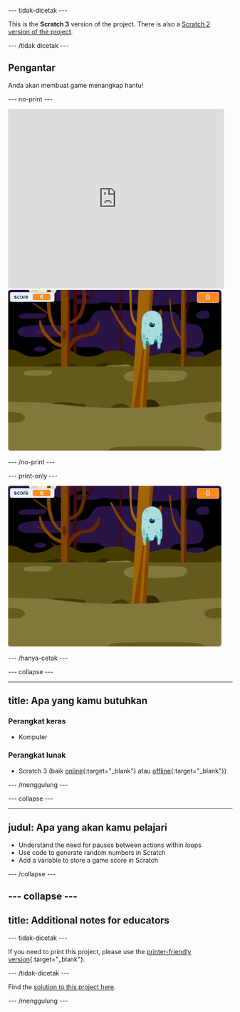 \--- tidak-dicetak \---

This is the **Scratch 3** version of the project. There is also a [Scratch 2 version of the project](https://projects.raspberrypi.org/en/projects/ghostbusters-scratch2).

\--- /tidak dicetak \---

## Pengantar

Anda akan membuat game menangkap hantu!

\--- no-print \---

<div class="scratch-preview">
  <iframe allowtransparency="true" width="485" height="402" src="https://scratch.mit.edu/projects/embed/276874679/?autostart=false" frameborder="0" scrolling="no"></iframe>
  <img src="images/showcase-static.png">
</div>

\--- /no-print \---

\--- print-only \---

![showcase](images/showcase-static.png)

\--- /hanya-cetak \---

\--- collapse \---

* * *

## title: Apa yang kamu butuhkan

### Perangkat keras

- Komputer

### Perangkat lunak

- Scratch 3 (baik [online](http://rpf.io/scratchon){:target="_blank"} atau [offline](http://rpf.io/scratchoff){:target="_blank"})

\--- /menggulung \---

\--- collapse \---

* * *

## judul: Apa yang akan kamu pelajari

- Understand the need for pauses between actions within loops
- Use code to generate random numbers in Scratch
- Add a variable to store a game score in Scratch

\--- /collapse \---

## \--- collapse \---

## title: Additional notes for educators

\--- tidak-dicetak \---

If you need to print this project, please use the [printer-friendly version](https://projects.raspberrypi.org/en/projects/ghostbusters/print){:target="_blank"}.

\--- /tidak-dicetak \---

Find the [solution to this project here](http://rpf.io/p/en/ghostbusters-get).

\--- /menggulung \---
